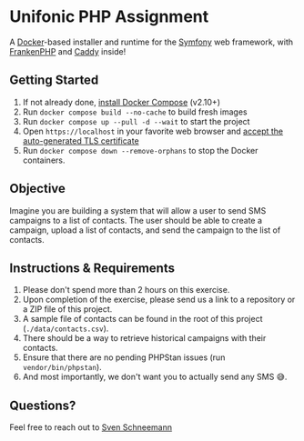 # Unifonic PHP Assignment

A [Docker](https://www.docker.com/)-based installer and runtime for the [Symfony](https://symfony.com) web framework,
with [FrankenPHP](https://frankenphp.dev) and [Caddy](https://caddyserver.com/) inside!

## Getting Started

1. If not already done, [install Docker Compose](https://docs.docker.com/compose/install/) (v2.10+)
2. Run `docker compose build --no-cache` to build fresh images
3. Run `docker compose up --pull -d --wait` to start the project
4. Open `https://localhost` in your favorite web browser and [accept the auto-generated TLS certificate](https://stackoverflow.com/a/15076602/1352334)
5. Run `docker compose down --remove-orphans` to stop the Docker containers.


## Objective
Imagine you are building a system that will allow a user to send SMS campaigns to a list of contacts. The user should be able to create a campaign, upload a list of contacts, and send the campaign to the list of contacts.


## Instructions & Requirements
1. Please don't spend more than 2 hours on this exercise.
1. Upon completion of the exercise, please send us a link to a repository or a ZIP file of this project.
1. A sample file of contacts can be found in the root of this project (`./data/contacts.csv`).
1. There should be a way to retrieve historical campaigns with their contacts.
1. Ensure that there are no pending PHPStan issues (run `vendor/bin/phpstan`).
1. And most importantly, we don't want you to actually send any SMS 😅.


## Questions?
Feel free to reach out to [Sven Schneemann](mailto:sschneemann@unifonic.com)
